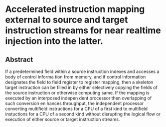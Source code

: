 # Accelerated instruction mapping external to source and target instruction streams for near realtime injection into the latter.

## Abstract
If a predetermined field within a source instruction indexes and accesses a body of control informa tion from memory, and if control information designates the field to field register to register mapping, then a skeleton target instruction can be filled in by either selectively copying the fields of the source instruction or otherwise computing same. If the mapping is executed by an interposed indepen dent processor then overlapping of such conversion en hances throughput, the independent processor converting multifield instructions for a CPU of a first kind to multifield instuctions for a CPU of a second kind without disrupting the logical flow or execution of either source or target instruction streams.